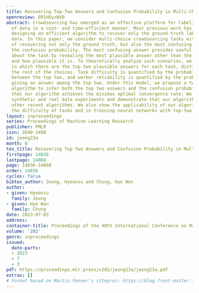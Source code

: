 ```yaml
---
title: Recovering Top-Two Answers and Confusion Probability in Multi-Choice Crowdsourcing
openreview: EM1HUyzWV0
abstract: Crowdsourcing has emerged as an effective platform for labeling large amounts
  of data in a cost- and time-efficient manner. Most previous work has focused on
  designing an efficient algorithm to recover only the ground-truth labels of the
  data. In this paper, we consider multi-choice crowdsourcing tasks with the goal
  of recovering not only the ground truth, but also the most confusing answer and
  the confusion probability. The most confusing answer provides useful information
  about the task by revealing the most plausible answer other than the ground truth
  and how plausible it is. To theoretically analyze such scenarios, we propose a model
  in which there are the top two plausible answers for each task, distinguished from
  the rest of the choices. Task difficulty is quantified by the probability of confusion
  between the top two, and worker reliability is quantified by the probability of
  giving an answer among the top two. Under this model, we propose a two-stage inference
  algorithm to infer both the top two answers and the confusion probability. We show
  that our algorithm achieves the minimax optimal convergence rate. We conduct both
  synthetic and real data experiments and demonstrate that our algorithm outperforms
  other recent algorithms. We also show the applicability of our algorithms in inferring
  the difficulty of tasks and in training neural networks with top-two soft labels.
layout: inproceedings
series: Proceedings of Machine Learning Research
publisher: PMLR
issn: 2640-3498
id: jeong23a
month: 0
tex_title: Recovering Top-Two Answers and Confusion Probability in Multi-Choice Crowdsourcing
firstpage: 14836
lastpage: 14868
page: 14836-14868
order: 14836
cycles: false
bibtex_author: Jeong, Hyeonsu and Chung, Hye Won
author:
- given: Hyeonsu
  family: Jeong
- given: Hye Won
  family: Chung
date: 2023-07-03
address: 
container-title: Proceedings of the 40th International Conference on Machine Learning
volume: '202'
genre: inproceedings
issued:
  date-parts:
  - 2023
  - 7
  - 3
pdf: https://proceedings.mlr.press/v202/jeong23a/jeong23a.pdf
extras: []
# Format based on Martin Fenner's citeproc: https://blog.front-matter.io/posts/citeproc-yaml-for-bibliographies/
---
```

